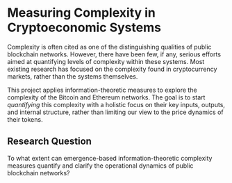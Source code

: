 # Measuring Complexity in Cryptoeconomic Systems
Complexity is often cited as one of the distinguishing qualities of public blockchain networks. However, there have been few, if any, serious efforts aimed at quantifying levels of complexity within these systems. Most existing research has focused on the complexity found in cryptocurrency markets, rather than the systems themselves. 

This project applies information-theoretic measures to explore the complexity of the Bitcoin and Ethereum networks. The goal is to start _quantifying_ this complexity with a holistic focus on their key inputs, outputs, and internal structure, rather than limiting our view to the price dynamics of their tokens.

## Research Question
To what extent can emergence-based information-theoretic complexity measures quantify and clarify the operational dynamics of public blockchain networks?

